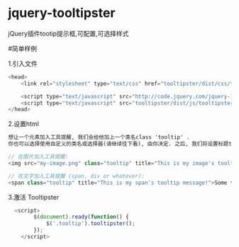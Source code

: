 # jquery-tooltipster
jQuery插件tootip提示框,可配置,可选择样式

#简单样例

1.引入文件
```javascript
<head>
    <link rel="stylesheet" type="text/css" href="tooltipster/dist/css/tooltipster.bundle.min.css" />

    <script type="text/javascript" src="http://code.jquery.com/jquery-1.10.0.min.js"></script>
    <script type="text/javascript" src="tooltipster/dist/js/tooltipster.bundle.min.js"></script>
</head>
```

2.设置html

```html
想让一个元素加入工具提醒, 我们会给他加上一个类名class 'tooltip' . 
你也可以选择使用自定义的类名或选择器(请继续往下看), 由你决定. 之后, 我们将设置标题title 属性为我们想要的提示. 这里有几个栗子:
```

```javascript
// 在图片加入工具提醒:
<img src="my-image.png" class="tooltip" title="This is my image's tooltip message!" />

// 在文字加入工具提醒 (span, div or whatever):
<span class="tooltip" title="This is my span's tooltip message!">Some text</span>
```

3.激活 Tooltipster
```javascript
  <script>
        $(document).ready(function() {
            $('.tooltip').tooltipster();
        });
    </script>

```
